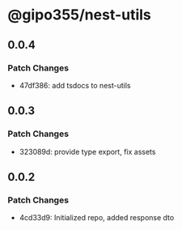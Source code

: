 # @gipo355/nest-utils

## 0.0.4

### Patch Changes

- 47df386: add tsdocs to nest-utils

## 0.0.3

### Patch Changes

- 323089d: provide type export, fix assets

## 0.0.2

### Patch Changes

- 4cd33d9: Initialized repo, added response dto
